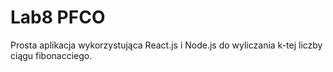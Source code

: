 # Lab8 PFCO

Prosta aplikacja wykorzystująca React.js i Node.js do wyliczania k-tej liczby ciągu fibonacciego.

